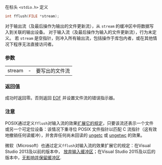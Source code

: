 在标头 `<stdio.h>` 定义
```C
int fflush(FILE *stream);
```

对于输出流（及最后操作为输出的文件更新流），从 `stream` 的缓冲区中将数据写入到关联的输出设备。
对于输入流（及最后操作为输入的文件更新流），行为未定义。
若 `stream` 是空指针，则冲入所有输出流，包括操作于库包内者，或在其他情况下程序无法直接访问者。

### 参数
|   |   |   |
|---|---|---|
|stream|-|要写出的文件流|

### 返回值
成功时返回零。否则返回 [EOF](https://zh.cppreference.com/w/c/io "c/io") 并设置文件流的错误指示器。

### 注意

POSIX通过定义`fflush`对输入流的效果[扩展它的规定](http://pubs.opengroup.org/onlinepubs/9699919799/functions/fflush.html)，只要该流还表示一个文件或另一个可定位设备：该情况下重寻位 POSIX 文件指针以匹配 C 流指针（这有效地撤销任何读缓冲），并舍弃任何尚未回读的 [ungetc](https://zh.cppreference.com/w/c/io/ungetc "c/io/ungetc") 或 [ungetwc](https://zh.cppreference.com/w/c/io/ungetwc "c/io/ungetwc") 的效果。

微软（Microsoft）也通过定义`fflush`对输入流的效果扩展它的规定：在Visual Studio 2013及以前的版本中， [放弃输入缓冲区](https://docs.microsoft.com/en-us/previous-versions/visualstudio/visual-studio-2013/9yky46tz(v=vs.120))；在Visual Studio 2015及以后的版本中，[无影响并保留缓冲区](https://msdn.microsoft.com/en-us/library/9yky46tz.aspx).